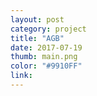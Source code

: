 ```yaml
---
layout: post
category: project
title: "AGB"
date: 2017-07-19
thumb: main.png
color: "#9910FF"
link: 
---
```


